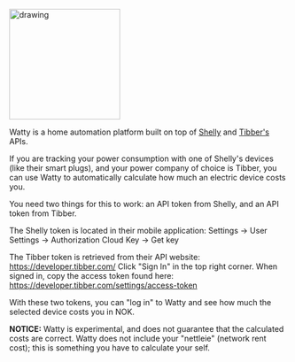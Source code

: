 <a href="https://watty.nu/"><img src="https://user-images.githubusercontent.com/3383006/200322186-19210182-ada6-432f-af2e-48a33af38f52.jpg" alt="drawing" width="200"/></a>


Watty is a home automation platform built on top of [Shelly](https://shelly-api-docs.shelly.cloud/) and [Tibber's](https://developer.tibber.com/) APIs.

If you are tracking your power consumption with one of Shelly's devices (like their smart plugs), and your power company of choice is Tibber, you can use Watty
to automatically calculate how much an electric device costs you.

You need two things for this to work: an API token from Shelly, and an API token from Tibber.

The Shelly token is located in their mobile application:
Settings -> User Settings -> Authorization Cloud Key -> Get key

The Tibber token is retrieved from their API website: https://developer.tibber.com/
Click "Sign In" in the top right corner.
When signed in, copy the access token found here: https://developer.tibber.com/settings/access-token

With these two tokens, you can "log in" to Watty and see how much the selected device costs you in NOK.

<b>NOTICE:</b> Watty is experimental, and does not guarantee that the calculated costs are correct. Watty does not include your "nettleie" (network rent cost); this is something
you have to calculate your self.
